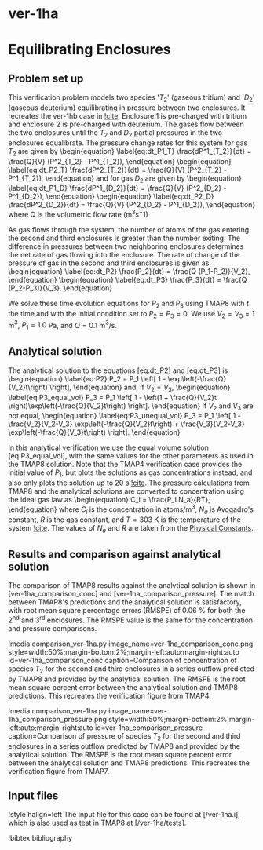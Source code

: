 # ver-1ha

# Equilibrating Enclosures

## Problem set up

This verification problem models two species '$T_2$' (gaseous tritium) and '$D_2$' (gaseous deuterium) equilibrating in pressure between two enclosures. It recreates the ver-1hb case in [!cite](ambrosek2008verification). Enclosure 1 is pre-charged with tritium and enclosure 2 is pre-charged with deuterium. The gases flow between the two enclosures until the $T_2$ and $D_2$ partial pressures in the two enclosures equalibrate. The pressure change rates for this system for gas $T_2$ are given by
\begin{equation} \label{eq:dt_P1_T}
\frac{dP^1_{T_2}}{dt} = \frac{Q}{V} (P^2_{T_2} - P^1_{T_2}),
\end{equation}
\begin{equation} \label{eq:dt_P2_T}
\frac{dP^2_{T_2}}{dt} = \frac{Q}{V} (P^2_{T_2} - P^1_{T_2}),
\end{equation}
and for gas $D_2$ are given by
\begin{equation} \label{eq:dt_P1_D}
\frac{dP^1_{D_2}}{dt} = \frac{Q}{V} (P^2_{D_2} - P^1_{D_2}),
\end{equation}
\begin{equation} \label{eq:dt_P2_D}
\frac{dP^2_{D_2}}{dt} = \frac{Q}{V} (P^2_{D_2} - P^1_{D_2}),
\end{equation}
where Q is the volumetric flow rate (m$^3$s$^-1$)

As gas flows through the system, the number of atoms of the gas entering the second and third enclosures is greater than the number exiting. The difference in pressures between two neighboring enclosures determines the net rate of gas flowing into the enclosure. The rate of change of the pressure of gas in the second and third enclosures is given as
\begin{equation} \label{eq:dt_P2}
\frac{P_2}{dt} = \frac{Q (P_1-P_2)}{V_2},
\end{equation}
\begin{equation} \label{eq:dt_P3}
\frac{P_3}{dt} = \frac{Q (P_2-P_3)}{V_3}.
\end{equation}

We solve these time evolution equations for $P_2$ and $P_3$ using TMAP8 with $t$ the time and with the initial condition set to $P_2 = P_3 = 0$. We use $V_2 = V_3 = 1$ m$^3$, $P_1 = 1.0$ Pa, and $Q = 0.1$ m$^3$/s.

## Analytical solution

The analytical solution to the equations [eq:dt_P2] and [eq:dt_P3] is
\begin{equation} \label{eq:P2}
P_2 = P_1 \left[ 1 - \exp\left(-\frac{Q}{V_2}t\right) \right],
\end{equation}
and, if $V_2 = V_3$,
\begin{equation} \label{eq:P3_equal_vol}
P_3 = P_1 \left[ 1 - \left(1 + \frac{Q}{V_2}t \right)\exp\left(-\frac{Q}{V_2}t\right) \right].
\end{equation}
If $V_2$ and $V_3$ are not equal,
\begin{equation} \label{eq:P3_unequal_vol}
P_3 = P_1 \left[ 1 - \frac{V_2}{V_2-V_3} \exp\left(-\frac{Q}{V_2}t\right) + \frac{V_3}{V_2-V_3} \exp\left(-\frac{Q}{V_3}t\right) \right].
\end{equation}

In this analytical verification we use the equal volume solution [eq:P3_equal_vol], with the same values for the other parameters as used in the TMAP8 solution. Note that the TMAP4 verification case provides the initial value of $P_1$, but plots the solutions as gas concentrations instead, and also only plots the solution up to 20 s [!cite](longhurst1992verification). The pressure calculations from TMAP8 and the analytical solutions are converted to concentration using the ideal gas law as
\begin{equation}
 C_i = \frac{P_i N_a}{RT},
\end{equation}
where $C_i$ is the concentration in atoms/m$^3$, $N_a$ is Avogadro's constant, $R$ is the gas constant, and $T = 303$ K is the temperature of the system [!cite](longhurst1992verification). The values of $N_a$ and $R$ are taken from the [Physical Constants](https://mooseframework.inl.gov/tmap8/source/utils/PhysicalConstants.html).

## Results and comparison against analytical solution

The comparison of TMAP8 results against the analytical solution is shown in [ver-1ha_comparison_conc] and [ver-1ha_comparison_pressure]. The match between TMAP8's predictions and the analytical solution is satisfactory, with root mean square percentage errors (RMSPE) of 0.06 % for both the 2$^{\text{nd}}$ and 3$^{\text{rd}}$ enclosures. The RMSPE value is the same for the concentration and pressure comparisons.

!media comparison_ver-1ha.py
       image_name=ver-1ha_comparison_conc.png
       style=width:50%;margin-bottom:2%;margin-left:auto;margin-right:auto
       id=ver-1ha_comparison_conc
       caption=Comparison of concentration of species $T_2$ for the second and third enclosures in a series outflow predicted by TMAP8 and provided by the analytical solution. The RMSPE is the root mean square percent error between the analytical solution and TMAP8 predictions. This recreates the verification figure from TMAP4.

!media comparison_ver-1ha.py
       image_name=ver-1ha_comparison_pressure.png
       style=width:50%;margin-bottom:2%;margin-left:auto;margin-right:auto
       id=ver-1ha_comparison_pressure
       caption=Comparison of pressure of species $T_2$ for the second and third enclosures in a series outflow predicted by TMAP8 and provided by the analytical solution. The RMSPE is the root mean square percent error between the analytical solution and TMAP8 predictions. This recreates the verification figure from TMAP7.

## Input files

!style halign=left
The input file for this case can be found at [/ver-1ha.i], which is also used as test in TMAP8 at [/ver-1ha/tests].

!bibtex bibliography

